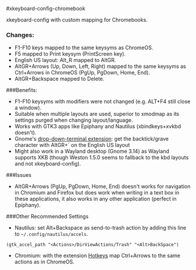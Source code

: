 #xkeyboard-config-chromebook

xkeyboard-config with custom mapping for Chromebooks.

### Changes:
* F1-F10 keys mapped to the same keysyms as ChromeOS.
* F5 mapped to Print keysym (PrintScreen key).
* English US layout: Alt_R mapped to AltGR.
* AltGR+Arrows (Up, Down, Left, Right) mapped to the same keysyms as Ctrl+Arrows in ChromeOS (PgUp, PgDown, Home, End).
* AltGR+Backspace mapped to Delete.

###Benefits:
* F1-F10 keysyms with modifiers were not changed (e.g. ALT+F4 still close a window).
* Suitable when multiple layouts are used, superior to xmodmap as its settings purged when changing layout/language.
* Works with GTK3 apps like Epiphany and Nautilus (xbindkeys+xvkbd doesn't).
* Gnome's [drop-down-terminal extension](https://extensions.gnome.org/extension/442/drop-down-terminal): get the backtick/grave character with AltGR+` on the English US layout
* Might also work in a Wayland desktop (Gnome 3.14) as Wayland supports XKB (though Weston 1.5.0 seems to fallback to the kbd layouts and not xkeyboard-config).

###Issues
* AltGR+Arrows (PgUp, PgDown, Home, End) doesn't works for navigation in Chromium and Firefox but does work when writing in a text box in these applications, it also works in any other application (perfect in Epiphany).

###Other Recommended Settings
*  Nautilus: set Alt+Backspace as send-to-trash action by adding this line to `~/.config/nautilus/accels`.
```
(gtk_accel_path "<Actions>/DirViewActions/Trash" "<Alt>BackSpace")
```
* Chromium: with the extension [Hotkeys](https://chrome.google.com/webstore/detail/mmbiohbmijkiimgcgijfomelgpmdiigb) map Ctrl+Arrows to the same actions as in ChromeOS.